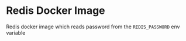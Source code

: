 # Redis Docker Image

Redis docker image which reads password from the `REDIS_PASSWORD` env variable
